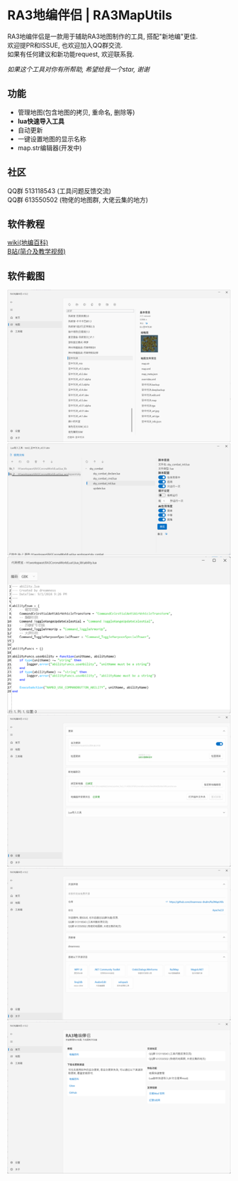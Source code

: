 # RA3地编伴侣 | RA3MapUtils
RA3地编伴侣是一款用于辅助RA3地图制作的工具, 搭配"新地编"更佳.  
欢迎提PR和ISSUE, 也欢迎加入QQ群交流.    
如果有任何建议和新功能request, 欢迎联系我.   

*如果这个工具对你有所帮助, 希望给我一个star, 谢谢*   

## 功能
- 管理地图(包含地图的拷贝, 重命名, 删除等)
- **lua快速导入工具**
- 自动更新
- 一键设置地图的显示名称
- map.str编辑器(开发中)

## 社区
QQ群 513118543 (工具问题反馈交流)  
QQ群 613550502 (物佬的地图群, 大佬云集的地方)  

## 软件教程
[wiki(地编百科)](https://www.yuque.com/muzeqaq/ra3mapwiki/ofa6ufyd9pmwwgnm)  
[B站(简介及教学视频)](https://space.bilibili.com/6979174)

## 软件截图

![](doc/imgs/ui/map_manager_ui.png)
![](doc/imgs/ui/lua_importer_2.png)
![](doc/imgs/ui/code_viewer.png)
![](doc/imgs/ui/setting.png)
![](doc/imgs/ui/about.png)
![](doc/imgs/ui/welcome.png)